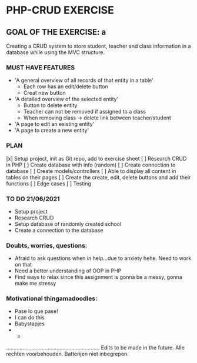 # PHP-CRUD EXERCISE
## GOAL OF THE EXERCISE: a
Creating a CRUD system to store student, teacher and class information in a database while using the MVC structure.

### MUST HAVE FEATURES
- 'A general overview of all records of that entity in a table'
  - Each row has an edit/delete button
  - Creat new button
- 'A detailed overview of the selected entity'
  - Button to delete entity
  - Teacher can not be removed if assigned to a class
  - When removing class -> delete link between teacher/student
- 'A page to edit an existing entity'
- 'A page to create a new entity'

### PLAN
[x] Setup project, init as Git repo, add to exercise sheet
[ ] Research CRUD in PHP
[ ] Create database with info (random)
[ ] Create connection to database
[ ] Create models/controllers
[ ] Able to display all content in tables on their pages
[ ] Create the create, edit, delete buttons and add their functions
[ ] Edge cases
[ ] Testing

### TO DO 21/06/2021
- Setup project
- Research CRUD
- Setup database of randomly created school
- Create a connection to the database

### Doubts, worries, questions:
- Afraid to ask questions when in help...due to anxiety hehe. Need to work on that
- Need a better understanding of OOP in PHP
- Find ways to relax since this assignment is gonna be a messy, gonna make me stressy

### Motivational thingamadoodles:
- Pase lo que pase!
- I can do this
- Babystapjes
- -
...............................................................
Edits to be made in the future.
Alle rechten voorbehouden. Batterijen niet inbegrepen.
